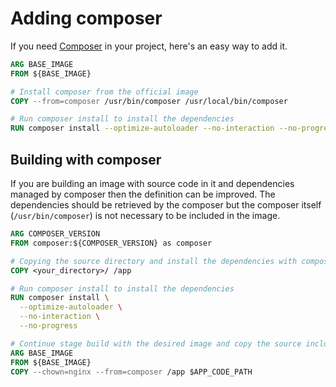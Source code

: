 # Adding composer

If you need [Composer](https://getcomposer.org/) in your project, here's an easy way to add it.

```Dockerfile
ARG BASE_IMAGE
FROM ${BASE_IMAGE}

# Install composer from the official image
COPY --from=composer /usr/bin/composer /usr/local/bin/composer

# Run composer install to install the dependencies
RUN composer install --optimize-autoloader --no-interaction --no-progress
```

## Building with composer

If you are building an image with source code in it and dependencies managed by composer then the definition can be improved.
The dependencies should be retrieved by the composer but the composer itself (`/usr/bin/composer`) is not necessary to be included in the image.

```Dockerfile
ARG COMPOSER_VERSION
FROM composer:${COMPOSER_VERSION} as composer

# Copying the source directory and install the dependencies with composer
COPY <your_directory>/ /app

# Run composer install to install the dependencies
RUN composer install \
  --optimize-autoloader \
  --no-interaction \
  --no-progress

# Continue stage build with the desired image and copy the source including the dependencies downloaded by composer
ARG BASE_IMAGE
FROM ${BASE_IMAGE}
COPY --chown=nginx --from=composer /app $APP_CODE_PATH
```